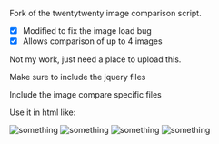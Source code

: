 Fork of the twentytwenty image comparison script.

- [x] Modified to fix the image load bug
- [x] Allows comparison of up to 4 images

Not my work, just need a place to upload this.

Make sure to include the jquery files
<script src="js/jquery-3.2.1.min.js" type="text/javascript"></script>
<script src="js/jquery.event.move.js" type="text/javascript"></script>

Include the image compare specific files
<script src="js/imagecompare.js" type="text/javascript"></script>
<script src="js/imagecompare_load.js" type="text/javascript"></script>
<link rel="stylesheet" href="css/imagecompare.css" type="text/css" media="screen" />

Use it in html like:
<div class="twentytwenty-container">
  <img src="/some/path/image.png" alt="something"/>
  <img src="/some/path/image.png" alt="something"/>
  <img src="/some/path/image.png" alt="something"/>
  <img src="/some/path/image.png" alt="something"/>
</div>